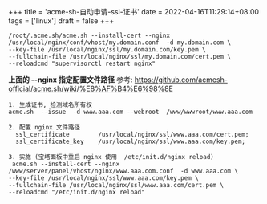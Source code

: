 +++
title = 'acme-sh-自动申请-ssl-证书'
date = 2022-04-16T11:29:14+08:00
tags = ['linux']
draft = false
+++

```
/root/.acme.sh/acme.sh --install-cert --nginx /usr/local/nginx/conf/vhost/my.domain.conf  -d my.domain.com \
--key-file /usr/local/nginx/ssl/my.domain.com/key.pem \
--fullchain-file /usr/local/nginx/ssl/my.domain.com/cert.pem \
--reloadcmd "supervisorctl restart nginx"
```

**上面的 --nginx 指定配置文件路径**
参考: https://github.com/acmesh-official/acme.sh/wiki/%E8%AF%B4%E6%98%8E





```
1. 生成证书, 检测域名所有权
acme.sh  --issue  -d www.aaa.com --webroot  /www/wwwroot/www.aaa.com

2. 配置 nginx 文件路径
  ssl_certificate        /usr/local/nginx/ssl/www.aaa.com/cert.pem;
  ssl_certificate_key    /usr/local/nginx/ssl/www.aaa.com/key.pem;

3. 实施 (宝塔面板中重启 nginx 使用  /etc/init.d/nginx reload)
 acme.sh --install-cert --nginx /www/server/panel/vhost/nginx/www.aaa.com.conf  -d www.aaa.com \
--key-file /usr/local/nginx/ssl/www.aaa.com/key.pem \
--fullchain-file /usr/local/nginx/ssl/www.aaa.com/cert.pem \
--reloadcmd "/etc/init.d/nginx reload"

```
